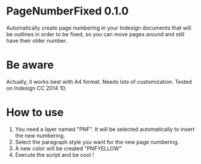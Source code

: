 # PageNumberFixed 0.1.0
Automatically create page numbering in your Indesign documents that will be outlines in order to be fixed, so you can move pages around and still have their older number.
# Be aware
Actually, it works best with A4 format. Needs lots of customization.
Tested on Indesign CC 2014 10.
# How to use
1. You need a layer named "PNF". It will be selected automatically to insert the new numbering.
2. Select the paragraph style you want for the new page numbering.
3. A new color will be created "PNFYELLOW"
4. Execute the script and be cool !
